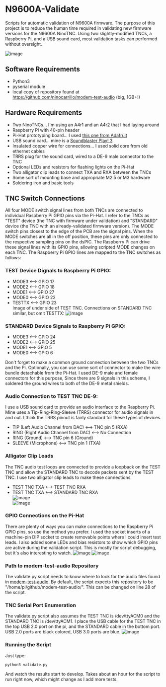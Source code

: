 # N9600A-Validate
Scripts for automatic validation of N9600A firmware. The purpose of this project is to reduce the human time required in validating new firmware versions for the N9600A NinoTNC. Using two slightly-modified TNCs, a Raspberry Pi, and a USB sound card, most validation tasks can performed without oversight. 

![image](images/IMG_0371.jpeg)
## Software Requirements
* Python3
* pyserial module
* local copy of repository found at https://github.com/ninocarrillo/modem-test-audio (big, 1GB+!)

## Hardware Requirements
* Two NinoTNCs... I'm using an A4r1 and an A4r2 that I had laying around
* Raspberry Pi with 40-pin header
* Pi-Hat prototyping board... I used [this one from Adafruit](https://www.adafruit.com/product/2310)
* USB sound card... mine is a [Soundblaster Play! 3](https://www.amazon.com/Creative-Labs-70SB173000000-Sound-Blaster/dp/B06XBZ38ZJ/ref=sr_1_1?crid=2YAW4WUG3B18K&keywords=soundblaster+play+3&qid=1705937031&sprefix=soundblaster+play+3%2Caps%2C57&sr=8-1)
* Insulated copper wire for connections... I used solid core from old ethernet cables
* TRRS plug for the sound card, wired to a DE-9 male connector to the TNC
* Optional LEDs and resistors for flashing lights on the Pi-Hat
* Two alligator clip leads to connect TXA and RXA between the TNCs
* Some sort of mounting base and appropriate M2.5 or M3 hardware
* Soldering iron and basic tools

## TNC Switch Connections
All four MODE switch signal lines from both TNCs are connected to individual Raspberry Pi GPIO pins via the Pi-Hat. I refer to the TNCs as "TEST" device (the TNC with firmware under validation) and "STANDARD" device (the TNC with an already-validated firmware version). The MODE switch pins closest to the edge of the PCB are the signal pins. When the MODE switches are all in the off position, these pins are only connected to the respective sampling pins on the dsPIC. The Raspberry Pi can drive these signal lines with its GPIO pins, allowing scripted MODE changes on each TNC. The Raspberry Pi GPIO lines are mapped to the TNC switches as follows:
### TEST Device Dignals to Raspberry Pi GPIO:
   * MODE3 <--> GPIO 17
   * MODE2 <--> GPIO 18
   * MODE1 <--> GPIO 27
   * MODE0 <--> GPIO 22
   * TESTTX <--> GPIO 23\
     Image of under side of TEST TNC. Connections on STANDARD TNC similar, but omit TESTTX:
    ![image](images/IMG_0378.jpeg)
### STANDARD Device Signals to Raspberry Pi GPIO:
  * MODE3 <--> GPIO 24
  * MODE2 <--> GPIO 25
  * MODE1 <--> GPIO 5
  * MODE0 <--> GPIO 6  

Don't forget to make a common ground connection between the two TNCs and the Pi. Optionally, you can use some sort of connector to make the wire bundle detachable from the Pi-Hat. I used DE-9 male and female connectors for this purpose, Since there are 9 signals in this scheme, I soldered the ground wires to both of the DE-9 metal shields.

### Audio Connection to TEST TNC DE-9:
I use a USB sound card to provide an audio interface to the Raspberry Pi. Mine uses a Tip-Ring-Ring-Sleeve (TRRS) connector for audio signals in and out. I think the TRRS pinout is fairly standard for these types of devices. 
  * TIP (Left Audio Channel from DAC) <--> TNC pin 5 (RXA)
  * RING (Right Audio Channel from DAC) <--> No Connection
  * RING (Ground) <--> TNC pin 6 (Ground)
  * SLEEVE (Microphone) <--> TNC pin 1 (TXA)  

### Alligator Clip Leads
The TNC audio test loops are connected to provide a loopback on the TEST TNC and allow the STANDARD TNC to decode packets sent by the TEST TNC. I use two alligator clip leads to make these connections.
  * TEST TNC TXA <--> TEST TNC RXA
  * TEST TNC TXA <--> STANDARD TNC RXA  
  ![image](images/IMG_0374.jpeg)  
  ![image](images/IMG_0375.jpeg)

### GPIO Connections on the Pi-Hat
There are plenty of ways you can make connections to the Raspberry Pi GPIO pins, so use the method you prefer. I used the socket inserts of a machine-pin DIP socket to create removable points where I could insert test leads. I also added some LEDs and bias resistors to show which GPIO pins are active during the validation script. This is mostly for script debugging, but it's also interesting to watch.
![image](images/IMG_0373.jpeg)
![image](images/IMG_0382.jpeg)

### Path to modem-test-audio Repository
The validate.py script needs to know where to look for the audio files found in [modem-test-audio](https://github.com/ninocarrillo/modem-test-audio). By default, the script expects this repository to be "/home/pi/github/modem-test-audio/". This can be changed on line 28 of the script.

### TNC Serial Port Enumeration
The validate.py script also assumes the TEST TNC is /dev/ttyACM0 and the STANDARD TNC is /dev/ttyACM1. I place the USB cable for the TEST TNC in the top USB 2.0 port on the pi, and the STANDARD cable in the bottom port. USB 2.0 ports are black colored, USB 3.0 ports are blue. 
![image](images/IMG_0376.jpeg)

### Running the Script
Just type:
```
python3 validate.py
```
And watch the results start to develop. Takes about an hour for the script to run right now, which might change as I add more tests.
